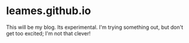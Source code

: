 # leames.github.io
This will be my blog. Its experimental. I'm trying something out, but don't get too excited; I'm not that clever!
